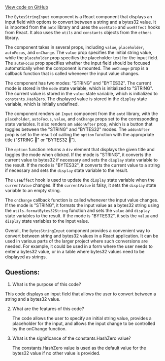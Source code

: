[View code on GitHub](zoo-labs/zoo/blob/master/lab/src/components/BytesStringInput.jsx)

The `BytesStringInput` component is a React component that displays an input field with options to convert between a string and a bytes32 value. It is imported from the `antd` library and uses the `useState` and `useEffect` hooks from React. It also uses the `utils` and `constants` objects from the `ethers` library.

The component takes in several props, including `value`, `placeholder`, `autoFocus`, and `onChange`. The `value` prop specifies the initial string value, while the `placeholder` prop specifies the placeholder text for the input field. The `autoFocus` prop specifies whether the input field should be focused automatically when the component is mounted. The `onChange` prop is a callback function that is called whenever the input value changes.

The component has two modes: "STRING" and "BYTES32". The current mode is stored in the `mode` state variable, which is initialized to "STRING". The current value is stored in the `value` state variable, which is initialized to `constants.HashZero`. The displayed value is stored in the `display` state variable, which is initially undefined.

The component renders an `Input` component from the `antd` library, with the `placeholder`, `autoFocus`, `value`, and `onChange` props set to the corresponding state variables. It also renders an `addonAfter` prop, which is a button that toggles between the "STRING" and "BYTES32" modes. The `addonAfter` prop is set to the result of calling the `option` function with the appropriate title ("STRING 🔀" or "BYTES32 🔀").

The `option` function returns a `div` element that displays the given title and toggles the mode when clicked. If the mode is "STRING", it converts the current value to bytes32 if necessary and sets the `display` state variable to the result. If the mode is "BYTES32", it converts the current value to a string if necessary and sets the `display` state variable to the result.

The `useEffect` hook is used to update the `display` state variable when the `currentValue` changes. If the `currentValue` is falsy, it sets the `display` state variable to an empty string.

The `onChange` callback function is called whenever the input value changes. If the mode is "STRING", it formats the input value as a bytes32 string using the `utils.formatBytes32String` function and sets the `value` and `display` state variables to the result. If the mode is "BYTES32", it sets the `value` and `display` state variables to the input value.

Overall, the `BytesStringInput` component provides a convenient way to convert between string and bytes32 values in a React application. It can be used in various parts of the larger project where such conversions are needed. For example, it could be used in a form where the user needs to enter a bytes32 value, or in a table where bytes32 values need to be displayed as strings.
## Questions: 
 1. What is the purpose of this code?
   
   This code displays an input field that allows the user to convert between a string and a bytes32 value.

2. What are the features of this code?
   
   The code allows the user to specify an initial string value, provides a placeholder for the input, and allows the input change to be controlled by the onChange function.

3. What is the significance of the constants.HashZero value?
   
   The constants.HashZero value is used as the default value for the bytes32 value if no other value is provided.